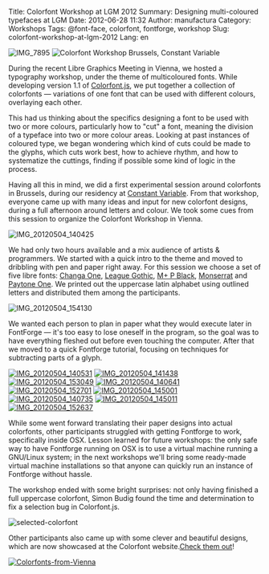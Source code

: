 Title: Colorfont Workshop at LGM 2012
Summary: Designing multi-coloured typefaces at LGM
Date: 2012-06-28 11:32
Author: manufactura
Category: Workshops
Tags: @font-face, colorfont, fontforge, workshop
Slug: colorfont-workshop-at-lgm-2012
Lang: en

![](http://media.manufacturaindependente.org/IMG_7895-300x200.jpg "IMG_7895")
![](http://media.manufacturaindependente.org/IMG_7898-300x200.jpg "Colorfont Workshop Brussels, Constant Variable")

During the recent Libre Graphics Meeting in Vienna, we hosted a
typography workshop, under the theme of multicoloured fonts. While
developing version 1.1 of
[Colorfont.js](http://manufacturaindependente.org/colorfont), we put
together a collection of colorfonts — variations of one font that can
be used with different colours, overlaying each other.

This had us thinking about the specifics designing a font to be used
with two or more colours, particularly how to "cut" a font, meaning the
division of a typeface into two or more colour areas. Looking at past
instances of coloured type, we began wondering which kind of cuts could
be made to the glyphs, which cuts work best, how to achieve rhythm, and
how to systematize the cuttings, finding if possible some kind of logic
in the process.

Having all this in mind, we did a first experimental session around
colorfonts in Brussels, during our residency at [Constant
Variable](http://variable.constantvzw.org/). From that workshop,
everyone came up with many ideas and input for new colorfont designs,
during a full afternoon around letters and colour. We took some cues
from this session to organize the Colorfont Workshop in Vienna.

![](http://media.manufacturaindependente.org/IMG_20120504_140425-1024x768.jpg "IMG_20120504_140425")

We had only two hours available and a mix audience of artists &
programmers. We started with a quick intro to the theme and moved to
dribbling with pen and paper right away. For this session we choose a
set of five libre fonts: [Changa
One](http://www.google.com/webfonts/specimen/Changa+One), [League
Gothic](http://www.theleagueofmoveabletype.com/league-gothic), [M+ P
Black](http://mplus-fonts.sourceforge.jp/mplus-outline-fonts/design/index-en.html#prop),
[Monserrat](http://www.google.com/webfonts/specimen/Montserrat) and
[Paytone One](http://www.google.com/webfonts/specimen/Paytone+One). We
printed out the uppercase latin alphabet using outlined letters and
distributed them among the participants.

![](http://media.manufacturaindependente.org/IMG_20120504_154130-1024x768.jpg "IMG_20120504_154130")

We wanted each person to plan in paper what they would execute later in
FontForge — it's too easy to lose oneself in the program, so the goal
was to have everything fleshed out before even touching the computer.
After that we moved to a quick Fontforge tutorial, focusing on
techniques for subtracting parts of a glyph.

[![](http://media.manufacturaindependente.org/IMG_20120504_140531-300x225.jpg "IMG_20120504_140531")](http://media.manufacturaindependente.org/IMG_20120504_140531.jpg)
[![](http://media.manufacturaindependente.org/IMG_20120504_141438-300x225.jpg "IMG_20120504_141438")](http://media.manufacturaindependente.org/IMG_20120504_141438.jpg)
[![](http://media.manufacturaindependente.org/IMG_20120504_153049-300x225.jpg "IMG_20120504_153049")](http://media.manufacturaindependente.org/IMG_20120504_153049.jpg)
[![](http://media.manufacturaindependente.org/IMG_20120504_140641-300x225.jpg "IMG_20120504_140641")](http://media.manufacturaindependente.org/IMG_20120504_140641.jpg)
[![](http://media.manufacturaindependente.org/IMG_20120504_152701-300x225.jpg "IMG_20120504_152701")](http://media.manufacturaindependente.org/IMG_20120504_152701.jpg)
[![](http://media.manufacturaindependente.org/IMG_20120504_145001-300x225.jpg "IMG_20120504_145001")](http://media.manufacturaindependente.org/IMG_20120504_145001.jpg)
[![](http://media.manufacturaindependente.org/IMG_20120504_140735-300x225.jpg "IMG_20120504_140735")](http://media.manufacturaindependente.org/IMG_20120504_140735.jpg)
[![](http://media.manufacturaindependente.org/IMG_20120504_145011-300x225.jpg "IMG_20120504_145011")](http://media.manufacturaindependente.org/IMG_20120504_145011.jpg)
[![](http://media.manufacturaindependente.org/IMG_20120504_152637-300x225.jpg "IMG_20120504_152637")](http://media.manufacturaindependente.org/IMG_20120504_152637.jpg)

While some went forward translating their paper designs into actual
colorfonts, other participants struggled with getting Fontforge to work,
specifically inside OSX. Lesson learned for future workshops: the only
safe way to have Fontforge running on OSX is to use a virtual machine
running a GNU/Linux system; in the next workshops we'll bring some
ready-made virtual machine installations so that anyone can quickly run
an instance of Fontforge without hassle.

The workshop ended with some bright surprises: not only having finished
a full uppercase colorfont, Simon Budig found the time and determination
to fix a selection bug in Colorfont.js.

![](http://media.manufacturaindependente.org/selected-colorfont1.png "selected-colorfont")

Other participants also came up with some clever and beautiful designs,
which are now showcased at the Colorfont website.[Check them
out](http://manufacturaindependente.com/colorfont/workshop-lgm2012.html "Colorfont Workshop, LGM 2012")!

[![](http://media.manufacturaindependente.org/Colorfonts-from-Vienna-1024x536.png "Colorfonts-from-Vienna")](http://manufacturaindependente.com/colorfont/workshop-lgm2012.html)

